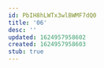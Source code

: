 ```yaml
---
id: PbIH8hLWTx3wlBWMF7dQ0
title: '06'
desc: ''
updated: 1624957958602
created: 1624957958603
stub: true
---
```


